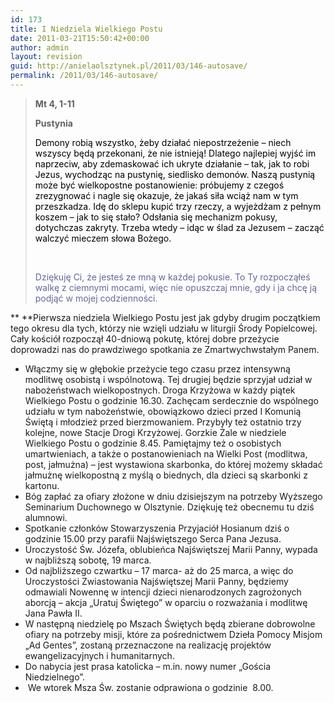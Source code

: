 ```yaml
---
id: 173
title: I Niedziela Wielkiego Postu
date: 2011-03-21T15:50:42+00:00
author: admin
layout: revision
guid: http://anielaolsztynek.pl/2011/03/146-autosave/
permalink: /2011/03/146-autosave/
---
```

> **Mt 4, 1-11**
> 
> **Pustynia**
> 
> <span style="color: #000000;">Demony robią wszystko, żeby działać niepostrzeżenie &#8211; niech wszyscy będą przekonani, że nie istnieją! Dlatego najlepiej wyjść im naprzeciw, aby zdemaskować ich ukryte działanie &#8211; tak, jak to robi Jezus, wychodząc na pustynię, siedlisko demonów. Naszą pustynią może być wielkopostne postanowienie: próbujemy z czegoś zrezygnować i nagle się okazuje, że jakaś siła wciąż nam w tym przeszkadza. Idę do sklepu kupić trzy rzeczy, a wyjeżdżam z pełnym koszem &#8211; jak to się stało? Odsłania się mechanizm pokusy, dotychczas zakryty. Trzeba wtedy &#8211; idąc w ślad za Jezusem &#8211; zacząć walczyć mieczem słowa Bożego.</span>
> 
> <span style="color: #000000;"> </span>
> 
> <span style="color: #666699;">Dziękuję Ci, że jesteś ze mną w każdej pokusie. To Ty rozpocząłeś walkę z ciemnymi mocami, więc nie opuszczaj mnie, gdy i ja chcę ją podjąć w mojej codzienności.</span>

** **Pierwsza niedziela Wielkiego Postu jest jak gdyby drugim początkiem tego okresu dla tych, którzy nie wzięli udziału w liturgii Środy Popielcowej. Cały kościół rozpoczął 40-dniową pokutę, której dobre przeżycie doprowadzi nas do prawdziwego spotkania ze Zmartwychwstałym Panem.

  * Włączmy się w głębokie przeżycie tego czasu przez intensywną modlitwę osobistą i wspólnotową. Tej drugiej będzie sprzyjał udział w nabożeństwach wielkopostnych. Droga Krzyżowa w każdy piątek Wielkiego Postu o godzinie 16.30. Zachęcam serdecznie do wspólnego udziału w tym nabożeństwie, obowiązkowo dzieci przed I Komunią Świętą i młodzież przed bierzmowaniem. Przybyły też ostatnio trzy kolejne, nowe Stacje Drogi Krzyżowej. Gorzkie Żale w niedziele Wielkiego Postu o godzinie 8.45. Pamiętajmy też o osobistych umartwieniach, a także o postanowieniach na Wielki Post (modlitwa, post, jałmużna) &#8211; jest wystawiona skarbonka, do której możemy składać jałmużnę wielkopostną z myślą o biednych, dla dzieci są skarbonki z kartonu.
  * Bóg zapłać za ofiary złożone w dniu dzisiejszym na potrzeby Wyższego Seminarium Duchownego w Olsztynie. Dziękuję też obecnemu tu dziś alumnowi.
  * Spotkanie członków Stowarzyszenia Przyjaciół Hosianum dziś o godzinie 15.00 przy parafii Najświętszego Serca Pana Jezusa.
  * Uroczystość Św. Józefa, oblubieńca Najświętszej Marii Panny, wypada w najbliższą sobotę, 19 marca.
  * Od najbliższego czwartku &#8211; 17 marca- aż do 25 marca, a więc do Uroczystości Zwiastowania Najświętszej Marii Panny, będziemy odmawiali Nowennę w intencji dzieci nienarodzonych zagrożonych aborcją &#8211; akcja &#8222;Uratuj Świętego&#8221; w oparciu o rozważania i modlitwę Jana Pawła II.
  * W następną niedzielę po Mszach Świętych będą zbierane dobrowolne ofiary na potrzeby misji, które za pośrednictwem Dzieła Pomocy Misjom &#8222;Ad Gentes&#8221;, zostaną przeznaczone na realizację projektów ewangelizacyjnych i humanitarnych.
  * Do nabycia jest prasa katolicka &#8211; m.in. nowy numer &#8222;Gościa Niedzielnego&#8221;.
  *  We wtorek Msza Św. zostanie odprawiona o godzinie  8.00.
